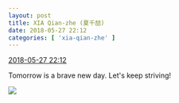 ```yaml
---
layout: post
title: XIA Qian-zhe (夏千喆)
date: 2018-05-27 22:12
categories: [ 'xia-qian-zhe' ]
---
```


<div class="weibo-info">
  <a href="https://weibo.com/6505420082/GiDnREFEI">2018-05-27 22:12</a>
</div>

Tomorrow is a brave new day. Let's keep striving!

<!-- more -->

<a href="//wx4.sinaimg.cn/mw690/0076g4Wmgy1frq97kaj6fj30ku112kjl.jpg">
  <img class="weibo-pic-preview" src="//wx4.sinaimg.cn/orj360/0076g4Wmgy1frq97kaj6fj30ku112kjl.jpg" />
</a>
